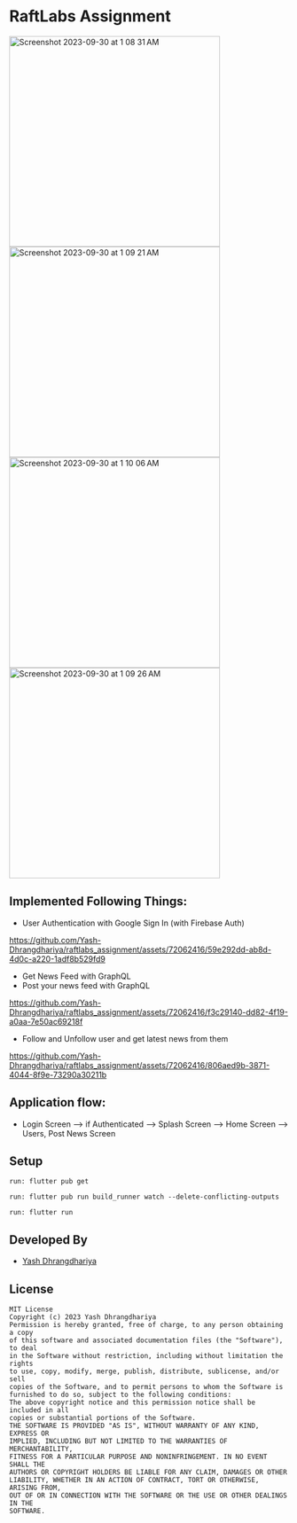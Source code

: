 # RaftLabs Assignment

<img width="380" alt="Screenshot 2023-09-30 at 1 08 31 AM" src="https://github.com/Yash-Dhrangdhariya/raftlabs_assignment/assets/72062416/c5fc97c1-9b82-4f2a-a3cf-4034676c2b87">
<img width="380" alt="Screenshot 2023-09-30 at 1 09 21 AM" src="https://github.com/Yash-Dhrangdhariya/raftlabs_assignment/assets/72062416/677a2171-0a27-4989-a3ed-80f2d26e50fb">
<img width="380" alt="Screenshot 2023-09-30 at 1 10 06 AM" src="https://github.com/Yash-Dhrangdhariya/raftlabs_assignment/assets/72062416/8c5cdffa-d451-42f1-a86a-d178eccd6686">
<img width="380" alt="Screenshot 2023-09-30 at 1 09 26 AM" src="https://github.com/Yash-Dhrangdhariya/raftlabs_assignment/assets/72062416/3cb4cb98-9d76-40c4-922a-8e73267d15d9">

## Implemented Following Things:

- User Authentication with Google Sign In (with Firebase Auth)

https://github.com/Yash-Dhrangdhariya/raftlabs_assignment/assets/72062416/59e292dd-ab8d-4d0c-a220-1adf8b529fd9
  
- Get News Feed with GraphQL
- Post your news feed with GraphQL

https://github.com/Yash-Dhrangdhariya/raftlabs_assignment/assets/72062416/f3c29140-dd82-4f19-a0aa-7e50ac69218f

- Follow and Unfollow user and get latest news from them

https://github.com/Yash-Dhrangdhariya/raftlabs_assignment/assets/72062416/806aed9b-3871-4044-8f9e-73290a30211b



## Application flow:

- Login Screen --> if Authenticated --> Splash Screen --> Home Screen --> Users, Post News Screen

## Setup

    run: flutter pub get

    run: flutter pub run build_runner watch --delete-conflicting-outputs

    run: flutter run 

## Developed By

- [Yash Dhrangdhariya](https://github.com/Yash-Dhrangdhariya)

## License

```text
MIT License
Copyright (c) 2023 Yash Dhrangdhariya
Permission is hereby granted, free of charge, to any person obtaining a copy
of this software and associated documentation files (the "Software"), to deal
in the Software without restriction, including without limitation the rights
to use, copy, modify, merge, publish, distribute, sublicense, and/or sell
copies of the Software, and to permit persons to whom the Software is
furnished to do so, subject to the following conditions:
The above copyright notice and this permission notice shall be included in all
copies or substantial portions of the Software.
THE SOFTWARE IS PROVIDED "AS IS", WITHOUT WARRANTY OF ANY KIND, EXPRESS OR
IMPLIED, INCLUDING BUT NOT LIMITED TO THE WARRANTIES OF MERCHANTABILITY,
FITNESS FOR A PARTICULAR PURPOSE AND NONINFRINGEMENT. IN NO EVENT SHALL THE
AUTHORS OR COPYRIGHT HOLDERS BE LIABLE FOR ANY CLAIM, DAMAGES OR OTHER
LIABILITY, WHETHER IN AN ACTION OF CONTRACT, TORT OR OTHERWISE, ARISING FROM,
OUT OF OR IN CONNECTION WITH THE SOFTWARE OR THE USE OR OTHER DEALINGS IN THE
SOFTWARE.
```
